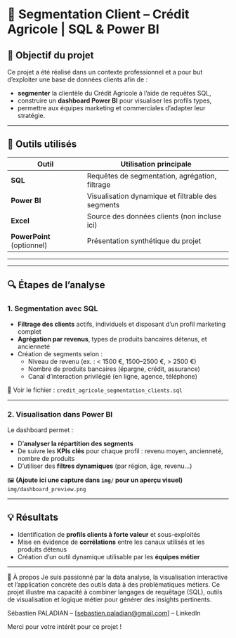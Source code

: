 # 🏦 Segmentation Client – Crédit Agricole | SQL & Power BI

## 🎯 Objectif du projet

Ce projet a été réalisé dans un contexte professionnel et a pour but d’exploiter une base de données clients afin de :
- **segmenter** la clientèle du Crédit Agricole à l’aide de requêtes SQL,
- construire un **dashboard Power BI** pour visualiser les profils types,
- permettre aux équipes marketing et commerciales d’adapter leur stratégie.

---

## 🧰 Outils utilisés
| Outil       | Utilisation principale                              |
|-------------|------------------------------------------------------|
| **SQL**     | Requêtes de segmentation, agrégation, filtrage       |
| **Power BI**| Visualisation dynamique et filtrable des segments    |
| **Excel**   | Source des données clients (non incluse ici)         |
| **PowerPoint** (optionnel) | Présentation synthétique du projet  |

---


---

## 🔍 Étapes de l’analyse

### 1. Segmentation avec SQL
- **Filtrage des clients** actifs, individuels et disposant d’un profil marketing complet
- **Agrégation par revenus**, types de produits bancaires détenus, et ancienneté
- Création de segments selon :
  - Niveau de revenu (ex. : < 1500 €, 1500–2500 €, > 2500 €)
  - Nombre de produits bancaires (épargne, crédit, assurance)
  - Canal d’interaction privilégié (en ligne, agence, téléphone)

📄 Voir le fichier : `credit_agricole_segmentation_clients.sql`

---

### 2. Visualisation dans Power BI
Le dashboard permet :
- D’**analyser la répartition des segments**
- De suivre les **KPIs clés** pour chaque profil : revenu moyen, ancienneté, nombre de produits
- D’utiliser des **filtres dynamiques** (par région, âge, revenu...)

🖼️ **(Ajoute ici une capture dans `img/` pour un aperçu visuel)**  
`img/dashboard_preview.png`

---

## 💡 Résultats

- Identification de **profils clients à forte valeur** et sous-exploités
- Mise en évidence de **corrélations** entre les canaux utilisés et les produits détenus
- Création d’un outil dynamique utilisable par les **équipes métier**

---

👤 À propos
Je suis passionné par la data analyse, la visualisation interactive et l’application concrète des outils data à des problématiques métiers. Ce projet illustre ma capacité à combiner langages de requêtage (SQL), outils de visualisation et logique métier pour générer des insights pertinents.

Sébastien PALADIAN – [sebastien.paladian@gmail.com] – LinkedIn

Merci pour votre intérêt pour ce projet !



